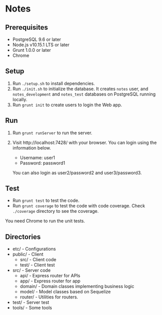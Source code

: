 # Notes

## Prerequisites

* PostgreSQL 9.6 or later
* Node.js v10.15.1 LTS or later
* Grunt 1.0.0 or later
* Chrome


## Setup

1. Run `./setup.sh` to install dependencies.
2. Run `./init.sh` to initialize the database. It creates `notes` user, and `notes_development` and `notes_test` databases on PostgreSQL running locally.
3. Run `grunt init` to create users to login the Web app.


## Run

1. Run `grunt runServer` to run the server.
2. Visit http://localhost:7428/ with your browser. You can login using the information below.

    * Username: user1
    * Password: password1

    You can also login as user2/password2 and user3/password3.


## Test

* Run `grunt test` to test the code.
* Run `grunt coverage` to test the code with code coverage. Check `./coverage` directory to see the coverage.

You need Chrome to run the unit tests.


## Directories

* etc/ - Configurations
* public/ - Client
    * src/ - Client code
    * test/ - Client test
* src/ - Server code
    * api/ - Express router for APIs
    * app/ - Express router for app
    * domain/ - Domain classes implementing business logic
    * model/ - Model classes based on Sequelize
    * router/ - Utilities for routers.
* test/ - Server test
* tools/ - Some tools
